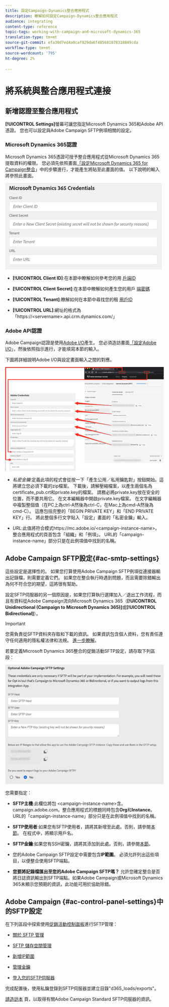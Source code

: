 ```yaml
---
title: 設定Campaign-Dynamics整合應用程式
description: 瞭解如何設定Campaign-Dynamics整合應用程式
audience: integrating
content-type: reference
topic-tags: working-with-campaign-and-microsoft-dynamics-365
translation-type: tm+mt
source-git-commit: efa30d7ed4a0caf929da6f485681078318849cda
workflow-type: tm+mt
source-wordcount: '795'
ht-degree: 2%

---
```



# 將系統與整合應用程式連接

## 新增認證至整合應用程式

**[!UICONTROL Settings]**&#x200B;螢幕可讓您指定Microsoft Dynamics 365和Adobe API憑證。 您也可以設定與Adobe Campaign SFTP例項相關的設定。

### Microsoft Dynamics 365認證

Microsoft Dynamics 365憑證可授予整合應用程式從Microsoft Dynamics 365提取資料的權限。  您必須先依照畫面[「設定Microsoft Dynamics 365 for Campaign整合](../../integrating/using/d365-acs-configure-d365.md)」中的步驟進行，才能產生將貼至此畫面的值。 以下說明的輸入將參照此畫面。

![](assets/do-not-localize/d365-to-acs-ui-page-workflows-settings-d365.png)

* **[!UICONTROL Client ID]**:在本節中瞭解如何參考您的用 [戶端ID](../../integrating/using/d365-acs-configure-d365.md#register-a-new-app)

* **[!UICONTROL Client Secret]**:在本節中瞭解如何產生您的用戶 [端密碼](../../integrating/using/d365-acs-configure-d365.md#generate-a-client-secret)

* **[!UICONTROL Tenant]**:瞭解如何在本節中尋找您的租 [用戶ID](../../integrating/using/d365-acs-configure-d365.md#get-the-tenant-id)

* **[!UICONTROL URL]**:網址的格式為「https://&lt;servername>.api.crm.dynamics.com/」

### Adobe API認證

Adobe Campaign認證是使用[Adobe I/O](https://www.adobe.io/)產生。 您必須造訪畫面[「設定Adobe I/O](../../integrating/using/d365-acs-configure-adobe-io.md)」，然後依照指示進行，才能填寫本節的輸入。

下圖將詳細說明Adobe I/O與設定畫面輸入之間的對應。

![](assets/do-not-localize/d365-to-acs-ui-page-workflows-settings-adobeio.png)

* *私密金鑰*:定義此項的程式會從按一下「產生公用／私用鑰匙對」按鈕開始。這將建立您必須下載的zip檔案。 下載後，請解壓縮檔案，以產生兩個名為certificate_pub.crt和private.key的檔案。 請務必將private.key放在安全的位置，而不要共用它。 在文本編輯器中開啟private.key檔案。 在文字編輯器中複製整個值（在PC上為ctrl-A然後為ctrl-C，在Mac上為cmd-A然後為cmd-C）。 這應包括完整的「BEGIN PRIVATE KEY」和「END PRIVATE KEY」行。 將此整個多行文字貼入「設定」畫面的「私密金鑰」輸入。

* *URL*:此值將符合模式https\://mc.adobe.io/&lt;campaign-instance-name>。整合應用程式的頁首包含「組織」和「例項」。 URL的「campaign-instance-name」部分只是在此例項值中找到的名稱。

## Adobe Campaign SFTP設定{#ac-smtp-settings}

這些設定是選擇性的。 如果您打算使用Adobe Campaign SFTP例項從連接器輸出記錄檔，則需要定義它們。 如果您在整合執行時遇到問題，而且需要除錯輸出為何不符合您的期望，這將很有幫助。

設定SFTP伺服器的另一個原因是，如果您打算執行選擇加入／退出工作流程，而且有資料從Adobe Campaign流向Microsoft Dynamics 365（**[!UICONTROL Unidirectional (Campaign to Microsoft Dynamics 365)]**&#x200B;或&#x200B;**[!UICONTROL Bidirectional]**）。

>[!IMPORTANT]
>
>您需負責從SFTP資料夾存取和下載的資訊。 如果資訊包含個人資料，您有責任遵守任何適用的隱私權法律和法規。 [進一步瞭解](../../integrating/using/d365-acs-notices-and-recommendations.md#acs-msdyn-manage-privacy)。


若要定義Microsoft Dynamics 365整合的促銷活動SFTP設定，請存取下列區段：

![](assets/do-not-localize/d365-to-acs-ui-page-workflows-settings-sftp.png)

您需要指定：

* **SFTP主機**:此欄位將包 &lt;campaign-instance-name>含。campaign.adobe.com。整合應用程式的標題同時包含&#x200B;**Org**&#x200B;和&#x200B;**Instance**。 URL的「campaign-instance-name」部分只是在此例項值中找到的名稱。

* **SFTP使用者**:如果您有SFTP使用者，請將其新增至此處。否則，請參閱[本節](#ac-control-panel-settings)。 在程式中，將顯示用戶名。

* **SFTP金鑰**:如果您有SSH密鑰，請將其添加到此處。否則，請參閱[本節](#ac-control-panel-settings)。

* 您的Adobe Campaign SFTP設定中需要包含&#x200B;**IP範圍**。 必須允許列出這些項目，以便整合使用SFTP端點。

* **您要將記錄檔匯出至您的Adobe Campaign SFTP嗎？** 允許您確定整合是否將日誌資訊輸出到SFTP端點。如果Adobe Campaign或Microsoft Dynamics 365未顯示您預期的資訊，此功能可用於協助除錯。

## Adobe Campaign {#ac-control-panel-settings}中的SFTP設定

在下列區段中探索使用[促銷活動控制面板](https://experienceleague.adobe.com/docs/control-panel/using/control-panel-home.html?lang=zh-Hant)進行SFTP管理：

* [關於 SFTP 管理](https://experienceleague.adobe.com/docs/control-panel/using/sftp-management/about-sftp-management.html?lang=en#sftp-management)

* [SFTP 儲存空間管理](https://experienceleague.adobe.com/docs/control-panel/using/sftp-management/key-management.html?lang=en#installing-ssh-key)

* [新增IP範圍](https://experienceleague.adobe.com/docs/control-panel/using/sftp-management/ip-range-allow-listing.html?lang=en#sftp-management)

* [管理金鑰](https://experienceleague.adobe.com/docs/control-panel/using/sftp-management/key-management.html?lang=en#sftp-management)

* [登入您的SFTP伺服器](https://experienceleague.adobe.com/docs/control-panel/using/sftp-management/logging-into-sftp-server.html?lang=en#sftp-management)

完成配置後，使用私鑰登錄到SFTP伺服器並建立目錄&quot;d365_loads/exports&quot;。

[請造訪本](https://experienceleague.adobe.com/docs/campaign-standard-learn/control-panel/sftp-management/monitoring-server-capacity.html?lang=en#sftp-management) 頁，以取得有關Adobe Campaign Standard SFTP伺服器的資訊。
